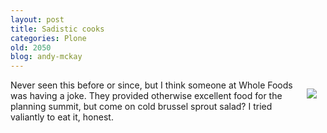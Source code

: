 ```yaml
---
layout: post
title: Sadistic cooks
categories: Plone
old: 2050
blog: andy-mckay
---
```

<img src="http://www.agmweb.ca/files/brussels.jpg" style="float:right; padding: 1em" />
<p>Never seen this before or since, but I think someone at Whole Foods was having a joke. They provided otherwise excellent food for the planning summit, but come on cold brussel sprout salad? I tried valiantly to eat it, honest.</p>